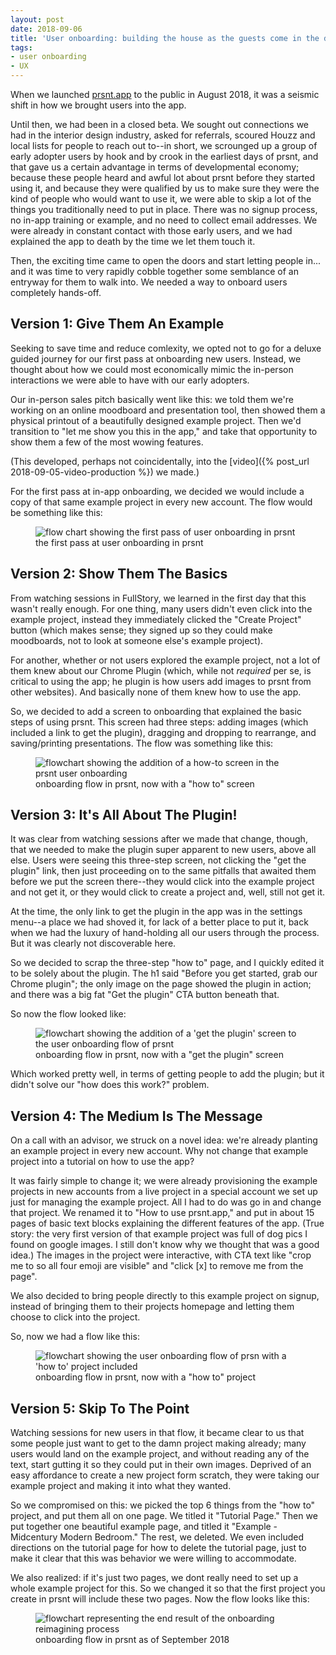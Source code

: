 ```yaml
---
layout: post
date: 2018-09-06
title: 'User onboarding: building the house as the guests come in the door'
tags:
- user onboarding
- UX
---
```


When we launched [prsnt.app](https://prsnt.app) to the public in August 2018, it was a seismic shift in how we brought users into the app.

Until then, we had been in a closed beta. We sought out connections we had in the interior design industry, asked for referrals, scoured Houzz and local lists for people to reach out to--in short, we scrounged up a group of early adopter users by hook and by crook in the earliest days of prsnt, and that gave us a certain advantage in terms of developmental economy; because these people heard and awful lot about prsnt before they started using it, and because they were qualified by us to make sure they were the kind of people who would want to use it, we were able to skip a lot of the things you traditionally need to put in place. There was no signup process, no in-app training or example, and no need to collect email addresses. We were already in constant contact with those early users, and we had explained the app to death by the time we let them touch it. 

Then, the exciting time came to open the doors and start letting people in... and it was time to very rapidly cobble together some semblance of an entryway for them to walk into. We needed a way to onboard users completely hands-off.

## Version 1: Give Them An Example

Seeking to save time and reduce comlexity, we opted not to go for a deluxe guided journey for our first pass at onboarding new users. Instead, we thought about how we could most economically mimic the in-person interactions we were able to have with our early adopters.

Our in-person sales pitch basically went like this: we told them we're working on an online moodboard and presentation tool, then showed them a physical printout of a beautifully designed example project. Then we'd transition to "let me show you this in the app," and take that opportunity to show them a few of the most wowing features. 

(This developed, perhaps not coincidentally, into the [video]({% post_url 2018-09-05-video-production %}) we made.)

For the first pass at in-app onboarding, we decided we would include a copy of that same example project in every new account. The flow would be something like this:

<figure>
  <img src="{{ site.github.baseurl }}/images/2018/09/06/flow-1.jpg" alt="flow chart showing the first pass of user onboarding in prsnt" />
  <figcaption>the first pass at user onboarding in prsnt</figcaption>
</figure>

## Version 2: Show Them The Basics

From watching sessions in FullStory, we learned in the first day that this wasn't really enough. For one thing, many users didn't even click into the example project, instead they immediately clicked the "Create Project" button (which makes sense; they signed up so they could make moodboards, not to look at someone else's example project). 

For another, whether or not users explored the example project, not a lot of them knew about our Chrome Plugin (which, while not _required_ per se, is critical to using the app; he plugin is how users add images to prsnt from other websites). And basically none of them knew how to use the app.

So, we decided to add a screen to onboarding that explained the basic steps of using prsnt. This screen had three steps: adding images (which included a link to get the plugin), dragging and dropping to rearrange, and saving/printing presentations. The flow was something like this:

<figure>
  <img src="{{ site.github.baseurl }}/images/2018/09/06/flow-2.jpg" alt="flowchart showing the addition of a how-to screen in the prsnt user onboarding" />
  <figcaption>onboarding flow in prsnt, now with a "how to" screen</figcaption>
</figure>

## Version 3: It's All About The Plugin!

It was clear from watching sessions after we made that change, though, that we needed to make the plugin super apparent to new users, above all else. Users were seeing this three-step screen, not clicking the "get the plugin" link, then just proceeding on to the same pitfalls that awaited them before we put the screen there--they would click into the example project and not get it, or they would click to create a project and, well, still not get it. 

At the time, the only link to get the plugin in the app was in the settings menu--a place we had shoved it, for lack of a better place to put it, back when we had the luxury of hand-holding all our users through the process. But it was clearly not discoverable here.

So we decided to scrap the three-step "how to" page, and I quickly edited it to be solely about the plugin. The h1 said "Before you get started, grab our Chrome plugin"; the only image on the page showed the plugin in action; and there was a big fat "Get the plugin" CTA button beneath that. 

So now the flow looked like:

<figure>
  <img src="{{ site.github.baseurl }}/images/2018/09/06/flow-3.jpg" alt="flowchart showing the addition of a 'get the plugin' screen to the user onboarding flow of prsnt" />
  <figcaption>onboarding flow in prsnt, now with a "get the plugin" screen</figcaption>
</figure>

Which worked pretty well, in terms of getting people to add the plugin; but it didn't solve our "how does this work?" problem.

## Version 4: The Medium Is The Message

On a call with an advisor, we struck on a novel idea: we're already planting an example project in every new account. Why not change that example project into a tutorial on how to use the app? 

It was fairly simple to change it; we were already provisioning the example projects in new accounts from a live project in a special account we set up just for managing the example project. All I had to do was go in and change that project. We renamed it to "How to use prsnt.app," and put in about 15 pages of basic text blocks explaining the different features of the app. (True story: the very first version of that example project was full of dog pics I found on google images. I still don't know why we thought that was a good idea.) The images in the project were interactive, with CTA text like "crop me to so all four emoji are visible" and "click [x] to remove me from the page".

We also decided to bring people directly to this example project on signup, instead of bringing them to their projects homepage and letting them choose to click into the project.

So, now we had a flow like this:

<figure>
  <img src="{{ site.github.baseurl }}/images/2018/09/06/flow-4.jpg" alt="flowchart showing the user onboarding flow of prsn with a 'how to' project included" />
  <figcaption>onboarding flow in prsnt, now with a "how to" project</figcaption>
</figure>

## Version 5: Skip To The Point

Watching sessions for new users in that flow, it became clear to us that some people just want to get to the damn project making already; many users would land on the example project, and without reading any of the text, start gutting it so they could put in their own images. Deprived of an easy affordance to create a new project form scratch, they were taking our example project and making it into what they wanted. 

So we compromised on this: we picked the top 6 things from the "how to" project, and put them all on one page. We titled it "Tutorial Page." Then we put together one beautiful example page, and titled it "Example - Midcentury Modern Bedroom." The rest, we deleted. We even included directions on the tutorial page for how to delete the tutorial page, just to make it clear that this was behavior we were willing to accommodate. 

We also realized: if it's just two pages, we dont really need to set up a whole example project for this. So we changed it so that the first project you create in prsnt will include these two pages. Now the flow looks like this:

<figure>
  <img src="{{ site.github.baseurl }}/images/2018/09/06/flow-5.jpg" alt="flowchart representing the end result of the onboarding reimagining process" />
  <figcaption>onboarding flow in prsnt as of September 2018</figcaption>
</figure>
